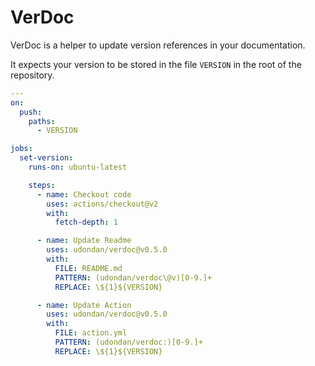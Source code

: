 # VerDoc

VerDoc is a helper to update version references in your documentation.

It expects your version to be stored in the file `VERSION` in the root of the repository.

```yaml
---
on:
  push:
    paths:
      - VERSION

jobs:
  set-version:
    runs-on: ubuntu-latest

    steps:
      - name: Checkout code
        uses: actions/checkout@v2
        with:
          fetch-depth: 1

      - name: Update Readme
        uses: udondan/verdoc@v0.5.0
        with:
          FILE: README.md
          PATTERN: (udondan/verdoc\@v)[0-9.]+
          REPLACE: \${1}${VERSION}

      - name: Update Action
        uses: udondan/verdoc@v0.5.0
        with:
          FILE: action.yml
          PATTERN: (udondan/verdoc:)[0-9.]+
          REPLACE: \${1}${VERSION}
```
